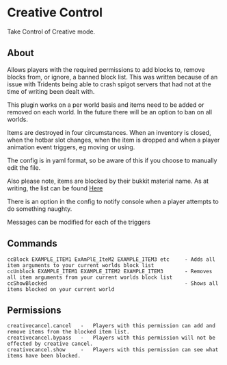 
# Creative Control
Take Control of Creative mode.


## About
Allows players with the required permissions to add blocks to, remove blocks from, or ignore, a banned block list. This was written because of an issue with Tridents being able to crash spigot servers that had not at the time of writing been dealt with.

This plugin works on a per world basis and items need to be added or removed on each world. In the future there will be an option to ban on all worlds.

Items are destroyed in four circumstances. When an inventory is closed, when the hotbar slot changes, when the item is dropped and when a player animation event triggers, eg moving or using.

The config is in yaml format, so be aware of this if you choose to manually edit the file.

Also please note, items are blocked by their bukkit material name. As at writing, the list can be found [Here](https://hub.spigotmc.org/javadocs/bukkit/org/bukkit/Material.html)

There is an option in the config to notify console when a player attempts to do something naughty.

Messages can be modified for each of the triggers



## Commands
```
ccBlock EXAMPLE_ITEM1 ExAmPlE_IteM2 EXAMPLE_ITEM3 etc     - Adds all item arguments to your current worlds block list
ccUnblock EXAMPLE_ITEM1 EXAMPLE_ITEM2 EXAMPLE_ITEM3       - Removes all item arguments from your current worlds block list
ccShowBlocked                                             - Shows all items blocked on your current world
```


## Permissions
```
creativecancel.cancel   -   Players with this permission can add and remove items from the blocked item list.
creativecancel.bypass   -   Players with this permission will not be effected by creative cancel.
creativecancel.show     -   Players with this permission can see what items have been blocked.
```

